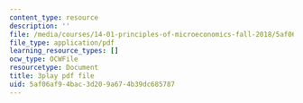 ```yaml
---
content_type: resource
description: ''
file: /media/courses/14-01-principles-of-microeconomics-fall-2018/5af06af94bac3d209a674b39dc685787_PC3qooaF5Xs.pdf
file_type: application/pdf
learning_resource_types: []
ocw_type: OCWFile
resourcetype: Document
title: 3play pdf file
uid: 5af06af9-4bac-3d20-9a67-4b39dc685787
---
```

